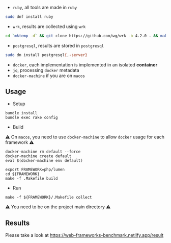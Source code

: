 - `ruby`, all tools are made in `ruby`

```sh
sudo dnf install ruby
```

- `wrk`, results are collected using `wrk`

```sh
cd `mktemp -d` && git clone https://github.com/wg/wrk -b 4.2.0 . && make && sudo mv cp /usr/bin
```

- `postgresql`, results are stored in `postgresql`

```sh
sudo dn install postgresql{,-server}
```

- `docker`, each implementation is implemented in an isolated **container**
- `jq`, processing `docker` metadata
- `docker-machine` if you are on `macos`

## Usage

- Setup

```
bundle install
bundle exec rake config
```

- Build

:warning: On `macos`, you need to use `docker-machine` to allow `docker` usage
for each framework :warning:

```
docker-machine rm default --force
docker-machine create default
eval $(docker-machine env default)
```

```
export FRAMEWORK=php/lumen
cd ${FRAMEWORK} 
make -f .Makefile build
```

- Run

```
make -f ${FRAMEWORK}/.Makefile collect
```

:warning: You need to be on the project main directory :warning:

## Results

Please take a look at https://web-frameworks-benchmark.netlify.app/result
